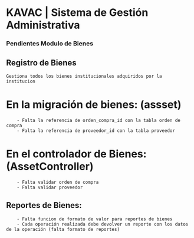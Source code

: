 # KAVAC | Sistema de Gestión Administrativa

### Pendientes Modulo de Bienes

## Registro de Bienes
	Gestiona todos los bienes institucionales adquiridos por la institucion 

# En la migración de bienes: (assset)

		- Falta la referencia de orden_compra_id con la tabla orden de compra
		- Falta la referencia de proveedor_id con la tabla proveedor

# En el controlador de Bienes: (AssetController)

		- Falta validar orden de compra
		- Falta validar proveedor

## Reportes de Bienes:
		
		- Falta funcion de formato de valor para reportes de bienes
		- Cada operación realizada debe devolver un reporte con los datos de la operación (falta formato de reportes)
